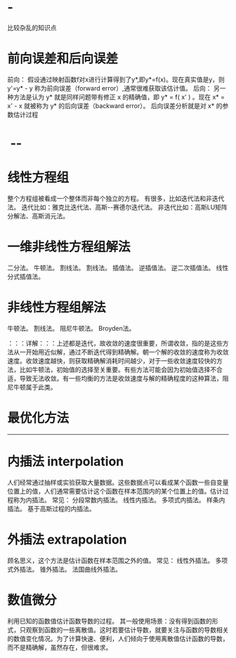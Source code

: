 # -
比较杂乱的知识点

# 前向误差和后向误差

前向： 
假设通过映射函数f对x进行计算得到了y*,即y*=f(x)。现在真实值是y，则y'=y* - y 称为前向误差（forward error）,通常很难获取该估计值。
后向：
另一种方法是认为 y* 就是同样问题带有修正 x 的精确值，即 y* = f( x' ) 。现在 x* = x' - x 就被称为 y* 的后向误差（backward error）。
后向误差分析就是对 x* 的参数估计过程


#  --
# 线性方程组
整个方程组被看成一个整体而非每个独立的方程。
有很多，比如迭代法和非迭代法。
迭代比如：雅克比迭代法、高斯--赛德尔迭代法。
非迭代比如：高斯LU矩阵分解法、高斯消元法。

# 一维非线性方程组解法
二分法。
牛顿法。
割线法。
割线法。
插值法。
逆插值法。
逆二次插值法。
线性分式插值法。

# 非线性方程组解法
牛顿法。
割线法。
阻尼牛顿法。
Broyden法。

：：：详解：：：上述都是迭代，故收敛的速度很重要，所谓收敛，指的是这些方法从一开始用近似解，通过不断迭代得到精确解。朝一个解的收敛的速度称为收敛速度。收敛速度越快，则获取精确解消耗时间越少，对于一些收敛速度较快的方法，比如牛顿法，初始值的选择至关重要。有些方法可能会因为初始值选择不合适，导致无法收敛。有一些均衡的方法是收敛速度与解的精确程度的这种算法，阻尼牛顿属于此类。

# 最优化方法
----------------

# 内插法 interpolation
人们经常通过抽样或实验获取大量数据。这些数据点可以看成某个函数一些自变量位置上的值，人们通常需要估计这个函数在样本范围内的某个位置上的值。估计过程称为内插法。
常见：
分段常数内插法。
线性内插法。
多项式内插法。
样条内插法。
基于高斯过程的内插法。

# 外插法 extrapolation

顾名思义，这个方法是估计函数在样本范围之外的值。
常见：
线性外插法。
多项式外插法。
锥外插法。
法国曲线外插法。

# 数值微分

利用已知的函数值估计函数导数的过程。
其一般使用场景：没有得到函数的形式，只观察到函数的一些离散值。这时若要估计导数，就要关注与函数的导数相关的数值变化情况。为了计算快速、便利，人们倾向于使用离散值估计函数的导数，而不是精确解，虽然存在，但很难求。









